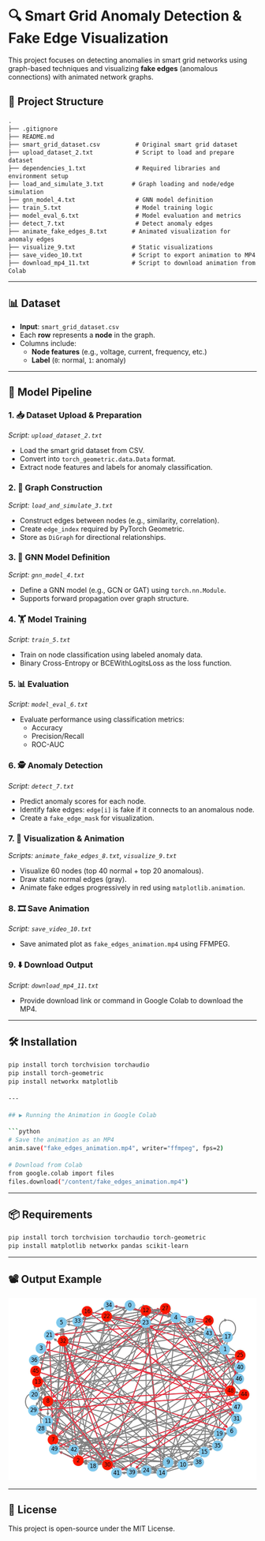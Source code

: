 
# 🔍 Smart Grid Anomaly Detection & Fake Edge Visualization

This project focuses on detecting anomalies in smart grid networks using graph-based techniques and visualizing **fake edges** (anomalous connections) with animated network graphs.

## 📁 Project Structure

```
.
├── .gitignore
├── README.md
├── smart_grid_dataset.csv          # Original smart grid dataset
├── upload_dataset_2.txt            # Script to load and prepare dataset
├── dependencies_1.txt              # Required libraries and environment setup
├── load_and_simulate_3.txt        # Graph loading and node/edge simulation
├── gnn_model_4.txt                 # GNN model definition
├── train_5.txt                     # Model training logic
├── model_eval_6.txt                # Model evaluation and metrics
├── detect_7.txt                    # Detect anomaly edges
├── animate_fake_edges_8.txt       # Animated visualization for anomaly edges
├── visualize_9.txt                # Static visualizations
├── save_video_10.txt              # Script to export animation to MP4
├── download_mp4_11.txt            # Script to download animation from Colab
```

---

## 📊 Dataset

- **Input**: `smart_grid_dataset.csv`
- Each **row** represents a **node** in the graph.
- Columns include:
  - **Node features** (e.g., voltage, current, frequency, etc.)
  - **Label** (`0`: normal, `1`: anomaly)


---

## 🧠 Model Pipeline

### 1. 📥 Dataset Upload & Preparation  
_Script: `upload_dataset_2.txt`_
- Load the smart grid dataset from CSV.
- Convert into `torch_geometric.data.Data` format.
- Extract node features and labels for anomaly classification.

### 2. 🔄 Graph Construction  
_Script: `load_and_simulate_3.txt`_
- Construct edges between nodes (e.g., similarity, correlation).
- Create `edge_index` required by PyTorch Geometric.
- Store as `DiGraph` for directional relationships.

### 3. 🧠 GNN Model Definition  
_Script: `gnn_model_4.txt`_
- Define a GNN model (e.g., GCN or GAT) using `torch.nn.Module`.
- Supports forward propagation over graph structure.

### 4. 🏋️ Model Training  
_Script: `train_5.txt`_
- Train on node classification using labeled anomaly data.
- Binary Cross-Entropy or BCEWithLogitsLoss as the loss function.

### 5. 📊 Evaluation  
_Script: `model_eval_6.txt`_
- Evaluate performance using classification metrics:
  - Accuracy
  - Precision/Recall
  - ROC-AUC

### 6. 🕵️ Anomaly Detection  
_Script: `detect_7.txt`_
- Predict anomaly scores for each node.
- Identify fake edges: `edge[i]` is fake if it connects to an anomalous node.
- Create a `fake_edge_mask` for visualization.

### 7. 🎨 Visualization & Animation  
_Scripts: `animate_fake_edges_8.txt`, `visualize_9.txt`_
- Visualize 60 nodes (top 40 normal + top 20 anomalous).
- Draw static normal edges (gray).
- Animate fake edges progressively in red using `matplotlib.animation`.

### 8. 🎞️ Save Animation  
_Script: `save_video_10.txt`_
- Save animated plot as `fake_edges_animation.mp4` using FFMPEG.

### 9. ⬇️ Download Output  
_Script: `download_mp4_11.txt`_
- Provide download link or command in Google Colab to download the MP4.

---

## 🛠️ Installation

```bash
pip install torch torchvision torchaudio
pip install torch-geometric
pip install networkx matplotlib

---

## ▶️ Running the Animation in Google Colab

```python
# Save the animation as an MP4
anim.save("fake_edges_animation.mp4", writer="ffmpeg", fps=2)

# Download from Colab
from google.colab import files
files.download("/content/fake_edges_animation.mp4")
```

---

## 📦 Requirements

```bash
pip install torch torchvision torchaudio torch-geometric
pip install matplotlib networkx pandas scikit-learn
```

---

## 📽️ Output Example

![Animation Frame](images/image.png)

---

## 📄 License

This project is open-source under the MIT License.
